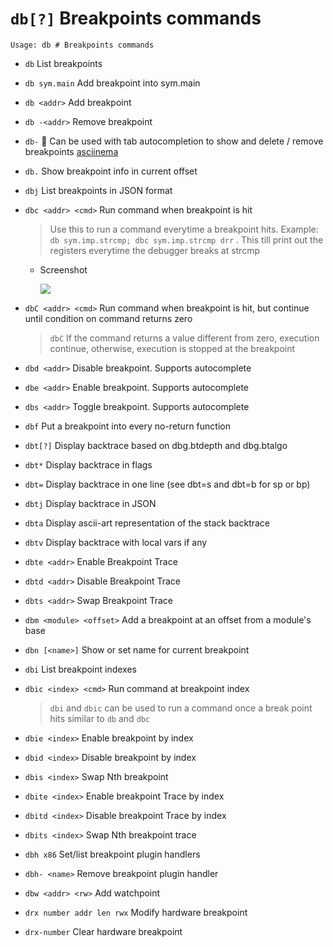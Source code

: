<!-- TITLE: db -->

#  `db[?]` Breakpoints commands


```
Usage: db # Breakpoints commands
```


- `db` List breakpoints
- `db sym.main` Add breakpoint into sym.main
- `db <addr>` Add breakpoint
- `db -<addr>` Remove breakpoint
- `db-` 🚀 Can be used with tab autocompletion to show and delete / remove breakpoints [asciinema](https://asciinema.org/a/FnpOhoNIXJ5d4dAAaQ9Vgg3OW)
- `db.` Show breakpoint info in current offset
- `dbj` List breakpoints in JSON format
- `dbc <addr> <cmd>` Run command when breakpoint is hit
  > Use this to run a command everytime a breakpoint hits. Example: `db sym.imp.strcmp; dbc sym.imp.strcmp drr` . This till print out the registers everytime the debugger breaks at strcmp
  - Screenshot

    ![](/uploads/small-d/dbc.png)

- `dbC <addr> <cmd>` Run command when breakpoint is hit, but continue until condition on command returns zero
	> `dbC` If the command returns a value different from zero, execution continue, otherwise, execution is stopped at the breakpoint
- `dbd <addr>` Disable breakpoint. Supports autocomplete
- `dbe <addr>` Enable breakpoint. Supports autocomplete
- `dbs <addr>` Toggle breakpoint. Supports autocomplete
- `dbf` Put a breakpoint into every no-return function
- `dbt[?]` Display backtrace based on dbg.btdepth and dbg.btalgo
- `dbt*` Display backtrace in flags
- `dbt=` Display backtrace in one line (see dbt=s and dbt=b for sp or bp)
- `dbtj` Display backtrace in JSON
- `dbta` Display ascii-art representation of the stack backtrace
- `dbtv` Display backtrace with local vars if any
- `dbte <addr>` Enable Breakpoint Trace
- `dbtd <addr>` Disable Breakpoint Trace
- `dbts <addr>` Swap Breakpoint Trace
- `dbm <module> <offset>` Add a breakpoint at an offset from a module's base
- `dbn [<name>]` Show or set name for current breakpoint
- `dbi` List breakpoint indexes
- `dbic <index> <cmd>` Run command at breakpoint index
	> `dbi` and `dbic` can be used to run a command once a break point hits similar to `db` and `dbc`
- `dbie <index>` Enable breakpoint by index
- `dbid <index>` Disable breakpoint by index
- `dbis <index>` Swap Nth breakpoint
- `dbite <index>` Enable breakpoint Trace by index
- `dbitd <index>` Disable breakpoint Trace by index
- `dbits <index>` Swap Nth breakpoint trace
- `dbh x86` Set/list breakpoint plugin handlers
- `dbh- <name>` Remove breakpoint plugin handler
- `dbw <addr> <rw>` Add watchpoint
- `drx number addr len rwx` Modify hardware breakpoint
- `drx-number` Clear hardware breakpoint

<p hidden>db dbj dbc dbC dbd dbe dbs dbf dbt dbt* dbt=dbtj dbta dbtv dbte dbtd dbts dbm dbn dbi dbic dbie dbid dbis dbite dbitd dbits dbh dbh- dbw drx</p>
